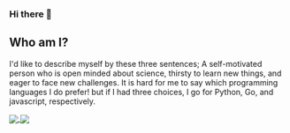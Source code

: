 ### Hi there 👋
## Who am I?
I'd like to describe myself by these three sentences; A self-motivated person who is open minded about science, thirsty to
learn new things, and eager to face new challenges. 
It is hard for me to say which programming languages I do prefer! but if I had three choices, I go for Python, Go, and javascript, respectively. 

<a href="https://github.com/anuraghazra/github-readme-stats">
  <img align="center" src="https://github-readme-stats.vercel.app/api/top-langs/?username=mrmilul&langs_count=8" />
</a>
<a href="https://github.com/anuraghazra/convoychat">
  <img align="center" src="https://github-readme-stats.vercel.app/api?username=mrmilul" />
</a>



